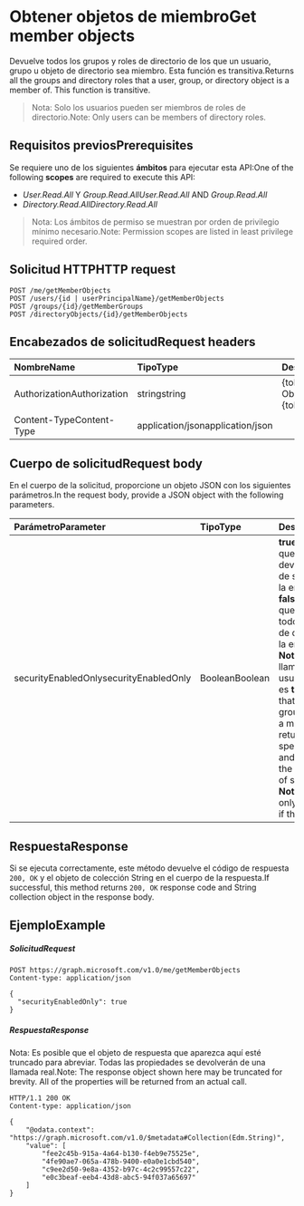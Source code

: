 # <a name="get-member-objects"></a><span data-ttu-id="457b6-101">Obtener objetos de miembro</span><span class="sxs-lookup"><span data-stu-id="457b6-101">Get member objects</span></span>

 <span data-ttu-id="457b6-p101">Devuelve todos los grupos y roles de directorio de los que un usuario, grupo u objeto de directorio sea miembro. Esta función es transitiva.</span><span class="sxs-lookup"><span data-stu-id="457b6-p101">Returns all the groups and directory roles that a user, group, or directory object is a member of. This function is transitive.</span></span> 
 > <span data-ttu-id="457b6-104">Nota: Solo los usuarios pueden ser miembros de roles de directorio.</span><span class="sxs-lookup"><span data-stu-id="457b6-104">Note: Only users can be members of directory roles.</span></span>

## <a name="prerequisites"></a><span data-ttu-id="457b6-105">Requisitos previos</span><span class="sxs-lookup"><span data-stu-id="457b6-105">Prerequisites</span></span>
<span data-ttu-id="457b6-106">Se requiere uno de los siguientes **ámbitos** para ejecutar esta API:</span><span class="sxs-lookup"><span data-stu-id="457b6-106">One of the following **scopes** are required to execute this API:</span></span>
- <span data-ttu-id="457b6-107">_User.Read.All_ Y _Group.Read.All_</span><span class="sxs-lookup"><span data-stu-id="457b6-107">_User.Read.All_ AND _Group.Read.All_</span></span>
- <span data-ttu-id="457b6-108">_Directory.Read.All_</span><span class="sxs-lookup"><span data-stu-id="457b6-108">_Directory.Read.All_</span></span>

> <span data-ttu-id="457b6-109">Nota: Los ámbitos de permiso se muestran por orden de privilegio mínimo necesario.</span><span class="sxs-lookup"><span data-stu-id="457b6-109">Note: Permission scopes are listed in least privilege required order.</span></span>

## <a name="http-request"></a><span data-ttu-id="457b6-110">Solicitud HTTP</span><span class="sxs-lookup"><span data-stu-id="457b6-110">HTTP request</span></span>
<!-- { "blockType": "ignored" } -->
```http
POST /me/getMemberObjects
POST /users/{id | userPrincipalName}/getMemberObjects
POST /groups/{id}/getMemberGroups
POST /directoryObjects/{id}/getMemberObjects

```
## <a name="request-headers"></a><span data-ttu-id="457b6-111">Encabezados de solicitud</span><span class="sxs-lookup"><span data-stu-id="457b6-111">Request headers</span></span>
| <span data-ttu-id="457b6-112">Nombre</span><span class="sxs-lookup"><span data-stu-id="457b6-112">Name</span></span>       | <span data-ttu-id="457b6-113">Tipo</span><span class="sxs-lookup"><span data-stu-id="457b6-113">Type</span></span> | <span data-ttu-id="457b6-114">Descripción</span><span class="sxs-lookup"><span data-stu-id="457b6-114">Description</span></span>|
|:---------------|:--------|:----------|
| <span data-ttu-id="457b6-115">Authorization</span><span class="sxs-lookup"><span data-stu-id="457b6-115">Authorization</span></span>  | <span data-ttu-id="457b6-116">string</span><span class="sxs-lookup"><span data-stu-id="457b6-116">string</span></span>  | <span data-ttu-id="457b6-p102">{token} de portador. Obligatorio.</span><span class="sxs-lookup"><span data-stu-id="457b6-p102">Bearer {token}. Required.</span></span> |
| <span data-ttu-id="457b6-119">Content-Type</span><span class="sxs-lookup"><span data-stu-id="457b6-119">Content-Type</span></span>  | <span data-ttu-id="457b6-120">application/json</span><span class="sxs-lookup"><span data-stu-id="457b6-120">application/json</span></span>  |

## <a name="request-body"></a><span data-ttu-id="457b6-121">Cuerpo de solicitud</span><span class="sxs-lookup"><span data-stu-id="457b6-121">Request body</span></span>
<span data-ttu-id="457b6-122">En el cuerpo de la solicitud, proporcione un objeto JSON con los siguientes parámetros.</span><span class="sxs-lookup"><span data-stu-id="457b6-122">In the request body, provide a JSON object with the following parameters.</span></span>

| <span data-ttu-id="457b6-123">Parámetro</span><span class="sxs-lookup"><span data-stu-id="457b6-123">Parameter</span></span>    | <span data-ttu-id="457b6-124">Tipo</span><span class="sxs-lookup"><span data-stu-id="457b6-124">Type</span></span>   |<span data-ttu-id="457b6-125">Descripción</span><span class="sxs-lookup"><span data-stu-id="457b6-125">Description</span></span>|
|:---------------|:--------|:----------|
|<span data-ttu-id="457b6-126">securityEnabledOnly</span><span class="sxs-lookup"><span data-stu-id="457b6-126">securityEnabledOnly</span></span>|<span data-ttu-id="457b6-127">Boolean</span><span class="sxs-lookup"><span data-stu-id="457b6-127">Boolean</span></span>| <span data-ttu-id="457b6-p103">**true** para especificar que solo deben devolverse los grupos de seguridad de los que la entidad es miembro; **false** para especificar que deben devolverse todos los grupos y roles de directorio de los que la entidad es miembro. **Nota:** Solo se puede llamar la función en un usuario si el parámetro es **true**.</span><span class="sxs-lookup"><span data-stu-id="457b6-p103">**true** to specify that only security groups that the entity is a member of should be returned; **false** to specify that all groups and directory roles that the entity is a member of should be returned. **Note**: The function can only be called on a user if the parameter is **true**.</span></span> |

## <a name="response"></a><span data-ttu-id="457b6-130">Respuesta</span><span class="sxs-lookup"><span data-stu-id="457b6-130">Response</span></span>

<span data-ttu-id="457b6-131">Si se ejecuta correctamente, este método devuelve el código de respuesta `200, OK` y el objeto de colección String en el cuerpo de la respuesta.</span><span class="sxs-lookup"><span data-stu-id="457b6-131">If successful, this method returns `200, OK` response code and String collection object in the response body.</span></span>

## <a name="example"></a><span data-ttu-id="457b6-132">Ejemplo</span><span class="sxs-lookup"><span data-stu-id="457b6-132">Example</span></span>

##### <a name="request"></a><span data-ttu-id="457b6-133">Solicitud</span><span class="sxs-lookup"><span data-stu-id="457b6-133">Request</span></span>
<!-- {
  "blockType": "request",
  "name": "directoryobject_getmemberobjects"
}-->
```http
POST https://graph.microsoft.com/v1.0/me/getMemberObjects
Content-type: application/json

{
  "securityEnabledOnly": true
}
```

##### <a name="response"></a><span data-ttu-id="457b6-134">Respuesta</span><span class="sxs-lookup"><span data-stu-id="457b6-134">Response</span></span>
<span data-ttu-id="457b6-p104">Nota: Es posible que el objeto de respuesta que aparezca aquí esté truncado para abreviar. Todas las propiedades se devolverán de una llamada real.</span><span class="sxs-lookup"><span data-stu-id="457b6-p104">Note: The response object shown here may be truncated for brevity. All of the properties will be returned from an actual call.</span></span>
<!-- {
  "blockType": "response",
  "truncated": true,
  "@odata.type": "string",
  "isCollection": true
} -->
```http
HTTP/1.1 200 OK
Content-type: application/json

{
    "@odata.context": "https://graph.microsoft.com/v1.0/$metadata#Collection(Edm.String)",
    "value": [
        "fee2c45b-915a-4a64-b130-f4eb9e75525e",
        "4fe90ae7-065a-478b-9400-e0a0e1cbd540",
        "c9ee2d50-9e8a-4352-b97c-4c2c99557c22",
        "e0c3beaf-eeb4-43d8-abc5-94f037a65697"
    ]
}
```

<!-- uuid: 8fcb5dbc-d5aa-4681-8e31-b001d5168d79
2015-10-25 14:57:30 UTC -->
<!-- {
  "type": "#page.annotation",
  "description": "directoryObject: getMemberObjects",
  "keywords": "",
  "section": "documentation",
  "tocPath": ""
}-->
